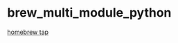 # brew_multi_module_python

[homebrew tap](https://github.com/jensim/homebrew_brew_multi_module_python)
